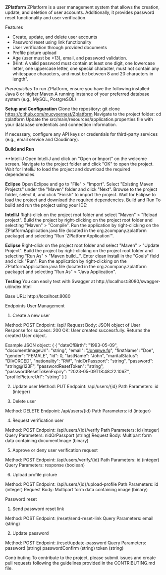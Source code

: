 ****ZPlatform****
ZPlatform is a user management system that allows the creation, update, and deletion of user accounts. Additionally, it provides password reset functionality and user verification.

Features
- Create, update, and delete user accounts
- Password reset using link functionality
- User verification through provided documents
- Profile picture upload
- Age (user must be >13), email, and password validation. 
- (Hint: A valid password must contain at least one digit, one lowercase letter, one uppercase letter, one special character, must not contain any whitespace characters, and must be between 8 and 20 characters in length".


*Prerequisites*
To run ZPlatform, ensure you have the following installed:
  Java 8 or higher
  Maven
  A running instance of your preferred database system (e.g., MySQL, PostgreSQL)
  
**Setup and Configuration**
Clone the repository: git clone https://github.com/mucyoernest/Zplatform
Navigate to the project folder: cd zplatform
Update the src/main/resources/application.properties file with your database credentials and connection information.

If necessary, configure any API keys or credentials for third-party services (e.g., email service and Cloudinary).

**Build and Run**

**IntelliJ
  Open IntelliJ and click on "Open or Import" on the welcome screen.
  Navigate to the project folder and click "OK" to open the project.
  Wait for IntelliJ to load the project and download the required dependencies.
  
**Eclipse**
  Open Eclipse and go to "File" > "Import".
  Select "Existing Maven Projects" under the "Maven" folder and click "Next".
  Browse to the project folder, select it, and click "Finish" to import the project.
  Wait for Eclipse to load the project and download the required dependencies.
  Build and Run
  To build and run the project using your IDE:

**IntelliJ**
  Right-click on the project root folder and select "Maven" > "Reload project".
  Build the project by right-clicking on the project root folder and selecting "Maven" > "Compile".
  Run the application by right-clicking on the ZPlatformApplication.java file (located in the org.zcompany.zplatform package) and selecting "Run 'ZPlatformApplication'".
  
**Eclipse**
  Right-click on the project root folder and select "Maven" > "Update Project".
  Build the project by right-clicking on the project root folder and selecting "Run As" > "Maven build...". Enter clean install in the "Goals" field and click "Run".
  Run the application by right-clicking on the ZPlatformApplication.java file (located in the org.zcompany.zplatform package) and selecting "Run As" > "Java Application".
  
 ****Testing****
You can easily test with Swagger at http://localhost:8080/swagger-ui/index.html

Base URL: http://localhost:8080

Endpoints
User Management
1. Create a new user

Method: POST
Endpoint: /api/
Request Body: JSON object of User
Response for success:
200 OK: User created successfully. Returns the created User object.

Example JSON object:
{
       {
  "dateOfBirth": "1993-05-09",
  "documentImageUrl": "string",
  "email": "Jon@we.fg",
  "firstName": "Doe",
  "gender": "FEMALE",
  "id": 0,
  "lastName": "John",
  "maritalStatus": "DIVORCED",
  "nationality": "RW",
  "nidOrPassport": "string",
  "password": "string@123F",
  "passwordResetToken": "string",
  "passwordResetTokenExpiry": "2023-05-09T18:48:22.106Z",
  "profilePictureUrl": "string"
}
    }

2. Update user
Method: PUT
Endpoint: /api/users/{id}
Path Parameters: id (integer)

3. Delete user

Method: DELETE
Endpoint: /api/users/{id}
Path Parameters: id (integer)

4. Request verification user

Method: POST
Endpoint: /api/users/{id}/verify
Path Parameters: id (integer)
Query Parameters: nidOrPassport (string)
Request Body: Multipart form data containing documentImage (binary)

5. Approve or deny user verification request

Method: POST
Endpoint: /api/users/verify/{id}
Path Parameters: id (integer)
Query Parameters: response (boolean)

6. Upload profile picture

Method: POST
Endpoint: /api/users/{id}/upload-profile
Path Parameters: id (integer)
Request Body: Multipart form data containing image (binary)

Password reset
1. Send password reset link

Method: POST
Endpoint: /reset/send-reset-link
Query Parameters: email (string)

2. Update password

Method: POST
Endpoint: /reset/update-password
Query Parameters:
password (string)
passwordConfirm (string)
token (string)

Contributing
To contribute to the project, please submit issues and create pull requests following the guidelines provided in the CONTRIBUTING.md file.
